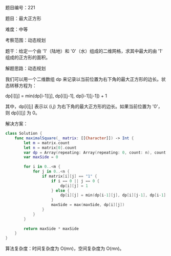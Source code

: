 题目编号：221

题目：最大正方形

难度：中等

考察范围：动态规划

题干：给定一个由 '1'（陆地）和 '0'（水）组成的二维网格，求其中最大的由 '1' 组成的正方形的面积。

解题思路：动态规划

我们可以用一个二维数组 dp 来记录以当前位置为右下角的最大正方形的边长。状态转移方程为：

dp[i][j] = min(dp[i-1][j], dp[i][j-1], dp[i-1][j-1]) + 1

其中，dp[i][j] 表示以 (i,j) 为右下角的最大正方形的边长。如果当前位置为 '0'，则 dp[i][j] 为 0。

解决方案：

```swift
class Solution {
    func maximalSquare(_ matrix: [[Character]]) -> Int {
        let m = matrix.count
        let n = matrix[0].count
        var dp = Array(repeating: Array(repeating: 0, count: n), count: m)
        var maxSide = 0
        
        for i in 0..<m {
            for j in 0..<n {
                if matrix[i][j] == "1" {
                    if i == 0 || j == 0 {
                        dp[i][j] = 1
                    } else {
                        dp[i][j] = min(dp[i-1][j], dp[i][j-1], dp[i-1][j-1]) + 1
                    }
                    maxSide = max(maxSide, dp[i][j])
                }
            }
        }
        
        return maxSide * maxSide
    }
}
```

算法复杂度：时间复杂度为 O(mn)，空间复杂度为 O(mn)。